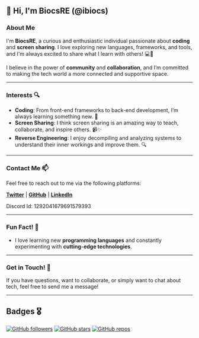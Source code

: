 
## 👋 Hi, I'm BiocsRE (@ibiocs)

### About Me

I'm **BiocsRE**, a curious and enthusiastic individual passionate about **coding** and **screen sharing**. I love exploring new languages, frameworks, and tools, and I'm always excited to share what I learn with others! 💻🚀

I believe in the power of **community** and **collaboration**, and I’m committed to making the tech world a more connected and supportive space.

---

### Interests 🔍

- **Coding**: From front-end frameworks to back-end development, I’m always learning something new. 🎯
- **Screen Sharing**: I think screen sharing is an amazing way to teach, collaborate, and inspire others. 📹✨
- **Reverse Engineering**: I enjoy decompiling and analyzing systems to understand their inner workings and improve them. 🔍

---

### Contact Me 📫

Feel free to reach out to me via the following platforms:

[**Twitter**](https://twitter.com/) | [**GitHub**](https://github.com/BiocsRe) | [**LinkedIn**](https://linkedin.com/) 

Discord Id: 1292041679691579393 

---

### Fun Fact! 🎉

- I love learning new **programming languages** and constantly experimenting with **cutting-edge technologies**.
---

### Get in Touch! 💬

If you have questions, want to collaborate, or simply want to chat about tech, feel free to send me a message!

---

## Badges 🎖️

[![GitHub followers](https://img.shields.io/github/followers/BiocsRE?style=social)](https://github.com/BiocsRE)
[![GitHub stars](https://img.shields.io/github/stars/BiocsRE?style=social)](https://github.com/BiocsRE)
[![GitHub repos](https://img.shields.io/github/repositories/BiocsRE?style=social)](https://github.com/BiocsRE?tab=repositories)
